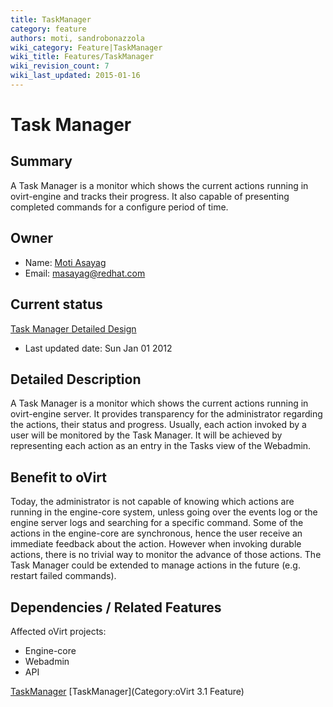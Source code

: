 ```yaml
---
title: TaskManager
category: feature
authors: moti, sandrobonazzola
wiki_category: Feature|TaskManager
wiki_title: Features/TaskManager
wiki_revision_count: 7
wiki_last_updated: 2015-01-16
---
```


# Task Manager

## Summary

A Task Manager is a monitor which shows the current actions running in ovirt-engine and tracks their progress. It also capable of presenting completed commands for a configure period of time.

## Owner

*   Name: [ Moti Asayag](User:Moti)
*   Email: <masayag@redhat.com>

## Current status

[Task Manager Detailed Design](http://ovirt.org/wiki/Features/TaskManagerDetailed)

*   Last updated date: Sun Jan 01 2012

## Detailed Description

A Task Manager is a monitor which shows the current actions running in ovirt-engine server. It provides transparency for the administrator regarding the actions, their status and progress. Usually, each action invoked by a user will be monitored by the Task Manager. It will be achieved by representing each action as an entry in the Tasks view of the Webadmin.

## Benefit to oVirt

Today, the administrator is not capable of knowing which actions are running in the engine-core system, unless going over the events log or the engine server logs and searching for a specific command. Some of the actions in the engine-core are synchronous, hence the user receive an immediate feedback about the action. However when invoking durable actions, there is no trivial way to monitor the advance of those actions. The Task Manager could be extended to manage actions in the future (e.g. restart failed commands).

## Dependencies / Related Features

Affected oVirt projects:

*   Engine-core
*   Webadmin
*   API


[TaskManager](Category:Feature) [TaskManager](Category:oVirt 3.1 Feature)
